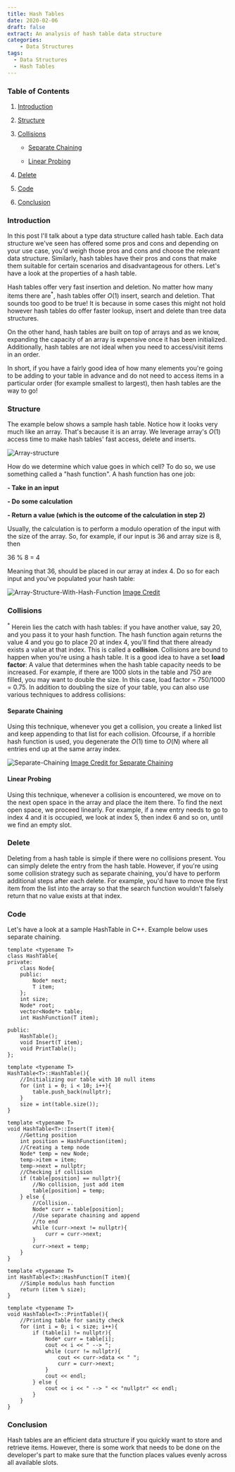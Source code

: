 ```yaml
---
title: Hash Tables
date: 2020-02-06
draft: false
extract: An analysis of hash table data structure
categories: 
    - Data Structures
tags:
  - Data Structures
  - Hash Tables
---
```


### Table of Contents

1. [Introduction](#introduction)

2. [Structure](#structure)

3. [Collisions](#collisions)

    * [Separate Chaining](#separate-chaining)
    
    * [Linear Probing](#linear-probing)

4. [Delete](#delete)

5. [Code](#code)

5. [Conclusion](#conclusion)
### Introduction

In this post I'll talk about a type data structure called hash table. Each data structure we've seen has offered some pros and cons and depending on your use case, you'd weigh those pros and cons and choose the relevant data structure. Similarly, hash tables have their pros and cons that make them suitable for certain scenarios and disadvantageous for others. Let's have a look at the properties of a hash table.

Hash tables offer very fast insertion and deletion. No matter how many items there are$^*$, hash tables offer $O(1)$ insert, search and deletion. That sounds too good to be true! It is because in some cases this might not hold however hash tables do offer faster lookup, insert and delete than tree data structures. 

On the other hand, hash tables are built on top of arrays and as we know, expanding the capacity of an array is expensive once it has been initialized. Additionally, hash tables are not ideal when you need to access/visit items in an order.

In short, if you have a fairly good idea of how many elements you're going to be adding to your table in advance and do not need to access items in a particular order (for example smallest to largest), then hash tables are the way to go!

### Structure

The example below shows a sample hash table. Notice how it looks very much like an array. That's because it is an array. We leverage array's $O(1)$ access time to make hash tables' fast access, delete and inserts. 

![Array-structure](images/hashtables/hash1.png)

How do we determine which value goes in which cell? To do so, we use something called a "hash function". A hash function has one job:


**- Take in an input** 

**- Do some calculation**
  
**- Return a value (which is the outcome of the calculation in step 2)**

Usually, the calculation is to perform a modulo operation of the input with the size of the array. So, for example, if our input is 36 and array size is 8, then 

36 % 8 = 4

Meaning that 36, should be placed in our array at index 4. Do so for each input and you've populated your hash table:



![Array-Structure-With-Hash-Function](images/hashtables/hash2.png) [Image Credit](https://cse.iitkgp.ac.in/~wbcm/wbcm/assignment/public/cs290032015s/asgn12/common/)


### Collisions

$^*$ Herein lies the catch with hash tables: if you have another value, say 20, and you pass it to your hash function. The hash function again returns the value 4 and you go to place 20 at index 4, you'll find that there already exists a value at that index. This is called a **collision**. Collisions are bound to happen when you're using a hash table. It is a good idea to have a set **load factor**: A value that determines when the hash table capacity needs to be increased. For example, if there are 1000 slots in the table and 750 are filled, you may want to double the size. In this case, load factor = 750/1000 = 0.75. In addition to doubling the size of your table, you can also use various techniques to address collisions:

#### Separate Chaining 

Using this technique, whenever you get a collision, you create a linked list and keep appending to that list for each collision. Ofcourse, if a horrible hash function is used, you degenerate the $O(1)$ time to $O(N)$ where all entries end up at the same array index.

![Separate-Chaining](images/hashtables/separatechaining.png) [Image Credit for Separate Chaining](https://en.wikipedia.org/wiki/Hash_table#Separate_chaining)

#### Linear Probing

Using this technique, whenever a collision is encountered, we move on to the next open space in the array and place the item there. To find the next open space, we proceed linearly. For example, if a new entry needs to go to index 4 and it is occupied, we look at index 5, then index 6 and so on, until we find an empty slot. 

### Delete

Deleting from a hash table is simple if there were no collisions present. You can simply delete the entry from the hash table. However, if you're using some collision strategy such as separate chaining, you'd have to perform additional steps after each delete. For example, you'd have to move the first item from the list into the array so that the search function wouldn't falsely return that no value exists at that index. 


### Code

Let's have a look at a sample HashTable in C++. Example below uses separate chaining.

```cpp{numberLines: true}
template <typename T>
class HashTable{
private:
    class Node{
    public:
        Node* next;
        T item;
    };
    int size;
    Node* root;
    vector<Node*> table;
    int HashFunction(T item);
    
public:
    HashTable();
    void Insert(T item);
    void PrintTable();
};

template <typename T>
HashTable<T>::HashTable(){
    //Initializing our table with 10 null items
    for (int i = 0; i < 10; i++){
        table.push_back(nullptr);
    }
    size = int(table.size());
}

template <typename T>
void HashTable<T>::Insert(T item){
    //Getting position
    int position = HashFunction(item);
    //Creating a temp node
    Node* temp = new Node;
    temp->item = item;
    temp->next = nullptr;
    //Checking if collision
    if (table[position] == nullptr){
        //No collision, just add item
        table[position] = temp;
    } else {
        //Collision..
        Node* curr = table[position];
        //Use separate chaining and append
        //to end
        while (curr->next != nullptr){
            curr = curr->next;
        }
        curr->next = temp;
    }
}

template <typename T>
int HashTable<T>::HashFunction(T item){
    //Simple modulus hash function
    return (item % size);
}

template <typename T>
void HashTable<T>::PrintTable(){
    //Printing table for sanity check
    for (int i = 0; i < size; i++){
        if (table[i] != nullptr){
            Node* curr = table[i];
            cout << i << " --> ";
            while (curr != nullptr){
                cout << curr->data << " ";
                curr = curr->next;
            }
            cout << endl;
        } else {
            cout << i << " --> " << "nullptr" << endl;
        }
    }
}
```

### Conclusion

Hash tables are an efficient data structure if you quickly want to store and retrieve items. However, there is some work that needs to be done on the developer's part to make sure that the function places values evenly across all available slots.


